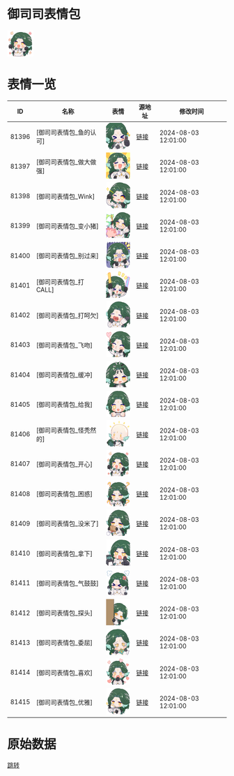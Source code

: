 # 御司司表情包

<img src="./cover.png" height="60" alt="cover" />

# 表情一览

|ID|名称|表情|源地址|修改时间|
|----|----|----|----|----|
|81396|[御司司表情包_鱼的认可]|<img src="./pic/081396_%5B御司司表情包_鱼的认可%5D.png" height="60" alt="鱼的认可"/>|[链接](https://i0.hdslb.com/bfs/garb/6d01831ffd27061efb40d6137e2fb971ff929f68.png)|2024-08-03 12:01:00|
|81397|[御司司表情包_做大做强]|<img src="./pic/081397_%5B御司司表情包_做大做强%5D.png" height="60" alt="做大做强"/>|[链接](https://i0.hdslb.com/bfs/garb/a5cc70c2552f0fbdadccbeb8078bde83a010445d.png)|2024-08-03 12:01:00|
|81398|[御司司表情包_Wink]|<img src="./pic/081398_%5B御司司表情包_Wink%5D.png" height="60" alt="Wink"/>|[链接](https://i0.hdslb.com/bfs/garb/acf656187148e9b2d9e23202dfc972155934aa6f.png)|2024-08-03 12:01:00|
|81399|[御司司表情包_变小猪]|<img src="./pic/081399_%5B御司司表情包_变小猪%5D.png" height="60" alt="变小猪"/>|[链接](https://i0.hdslb.com/bfs/garb/e7d17e00a2c2a2eeb02247c89865f25657e17553.png)|2024-08-03 12:01:00|
|81400|[御司司表情包_别过来]|<img src="./pic/081400_%5B御司司表情包_别过来%5D.png" height="60" alt="别过来"/>|[链接](https://i0.hdslb.com/bfs/garb/d8af9b522e7e084d6724d41797fbc33739218332.png)|2024-08-03 12:01:00|
|81401|[御司司表情包_打CALL]|<img src="./pic/081401_%5B御司司表情包_打CALL%5D.png" height="60" alt="打CALL"/>|[链接](https://i0.hdslb.com/bfs/garb/bb17967a7aeaa2ae50403b42fe747ff99dc09cda.png)|2024-08-03 12:01:00|
|81402|[御司司表情包_打呵欠]|<img src="./pic/081402_%5B御司司表情包_打呵欠%5D.png" height="60" alt="打呵欠"/>|[链接](https://i0.hdslb.com/bfs/garb/3b59dfd31e46df3ba6e0aeaf601319ce6c4d5a61.png)|2024-08-03 12:01:00|
|81403|[御司司表情包_飞吻]|<img src="./pic/081403_%5B御司司表情包_飞吻%5D.png" height="60" alt="飞吻"/>|[链接](https://i0.hdslb.com/bfs/garb/bd5a29b75fdfcfae7c48c81747c1f73709fec9fb.png)|2024-08-03 12:01:00|
|81404|[御司司表情包_缓冲]|<img src="./pic/081404_%5B御司司表情包_缓冲%5D.png" height="60" alt="缓冲"/>|[链接](https://i0.hdslb.com/bfs/garb/c9402bb776e73603a7fbe02314c03403e113320a.png)|2024-08-03 12:01:00|
|81405|[御司司表情包_给我]|<img src="./pic/081405_%5B御司司表情包_给我%5D.png" height="60" alt="给我"/>|[链接](https://i0.hdslb.com/bfs/garb/77ae7796fe2e54ed7f37b07d79010bf360f848a2.png)|2024-08-03 12:01:00|
|81406|[御司司表情包_怪秃然的]|<img src="./pic/081406_%5B御司司表情包_怪秃然的%5D.png" height="60" alt="怪秃然的"/>|[链接](https://i0.hdslb.com/bfs/garb/e02e2c0a7a134ed9aa3bba2ad93072e03ffc45bc.png)|2024-08-03 12:01:00|
|81407|[御司司表情包_开心]|<img src="./pic/081407_%5B御司司表情包_开心%5D.png" height="60" alt="开心"/>|[链接](https://i0.hdslb.com/bfs/garb/f6d2da97a256a55bfed73b96f35dacb1b55f991d.png)|2024-08-03 12:01:00|
|81408|[御司司表情包_困惑]|<img src="./pic/081408_%5B御司司表情包_困惑%5D.png" height="60" alt="困惑"/>|[链接](https://i0.hdslb.com/bfs/garb/3e24e4ae28722fa9cfac960efae685a1a67f4c25.png)|2024-08-03 12:01:00|
|81409|[御司司表情包_没米了]|<img src="./pic/081409_%5B御司司表情包_没米了%5D.png" height="60" alt="没米了"/>|[链接](https://i0.hdslb.com/bfs/garb/52e4b5121567b926c7424ff0b8ee702b5181634a.png)|2024-08-03 12:01:00|
|81410|[御司司表情包_拿下]|<img src="./pic/081410_%5B御司司表情包_拿下%5D.png" height="60" alt="拿下"/>|[链接](https://i0.hdslb.com/bfs/garb/b251dcff647069e7461ed1bfd8332968dba76f08.png)|2024-08-03 12:01:00|
|81411|[御司司表情包_气鼓鼓]|<img src="./pic/081411_%5B御司司表情包_气鼓鼓%5D.png" height="60" alt="气鼓鼓"/>|[链接](https://i0.hdslb.com/bfs/garb/227bf2ae463c40bde233e49f032ab3dc1204dcf1.png)|2024-08-03 12:01:00|
|81412|[御司司表情包_探头]|<img src="./pic/081412_%5B御司司表情包_探头%5D.png" height="60" alt="探头"/>|[链接](https://i0.hdslb.com/bfs/garb/e2157ecc9774600e09e1b1befd8d50d86d234d55.png)|2024-08-03 12:01:00|
|81413|[御司司表情包_委屈]|<img src="./pic/081413_%5B御司司表情包_委屈%5D.png" height="60" alt="委屈"/>|[链接](https://i0.hdslb.com/bfs/garb/1c607fc3fb61636ae490fea2df08065945ff0bb2.png)|2024-08-03 12:01:00|
|81414|[御司司表情包_喜欢]|<img src="./pic/081414_%5B御司司表情包_喜欢%5D.png" height="60" alt="喜欢"/>|[链接](https://i0.hdslb.com/bfs/garb/772663c1dd264f11b6e6368c6453b5cf977915d6.png)|2024-08-03 12:01:00|
|81415|[御司司表情包_优雅]|<img src="./pic/081415_%5B御司司表情包_优雅%5D.png" height="60" alt="优雅"/>|[链接](https://i0.hdslb.com/bfs/garb/74eaebe259f7b7805f7537c4a63f38083b09d005.png)|2024-08-03 12:01:00|

# 原始数据

[跳转](./raw.json)

